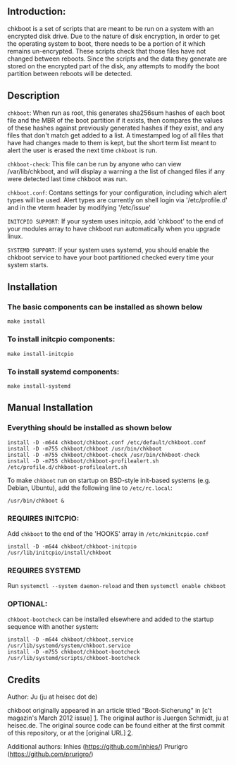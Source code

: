 Introduction:
-------------

chkboot is a set of scripts that are meant to be run on a system with an
encrypted disk drive. Due to the nature of disk encryption, in order to get
the operating system to boot, there needs to be a portion of it which remains
un-encrypted. These scripts check that those files have not changed between
reboots. Since the scripts and the data they generate are stored on the
encrypted part of the disk, any attempts to modify the boot partition between
reboots will be detected.


Description
------------

`chkboot`: When run as root, this generates sha256sum hashes of each boot file
and the MBR of the boot partition if it exists, then compares the values of
these hashes against previously generated hashes if they exist, and any files
that don't match get added to a list. A timestamped log of all files that have
had changes made to them is kept, but the short term list meant to alert the
user is erased the next time `chkboot` is run.

`chkboot-check`: This file can be run by anyone who can view /var/lib/chkboot,
and will display a warning a the list of changed files if any were detected last
time chkboot was run.

`chkboot.conf`: Contans settings for your configuration, including which
alert types will be used. Alert types are currently on shell login via
'/etc/profile.d' and in the vterm header by modifying '/etc/issue'

`INITCPIO SUPPORT`: If your system uses initcpio, add 'chkboot' to the end of
your modules array to have chkboot run automatically when you upgrade linux.

`SYSTEMD SUPPORT`: If your system uses systemd, you should enable the chkboot
service to have your boot partitioned checked every time your system starts.

Installation
------------

### The basic components can be installed as shown below

```
make install
```

### To install initcpio components:

```
make install-initcpio
```

### To install systemd components:

```
make install-systemd
```

Manual Installation 
-------------------

### Everything should be installed as shown below

```
install -D -m644 chkboot/chkboot.conf /etc/default/chkboot.conf
install -D -m755 chkboot/chkboot /usr/bin/chkboot
install -D -m755 chkboot/chkboot-check /usr/bin/chkboot-check
install -D -m755 chkboot/chkboot-profilealert.sh /etc/profile.d/chkboot-profilealert.sh
```

To make `chkboot` run on startup on BSD-style init-based systems (e.g. Debian,
Ubuntu), add the following line to `/etc/rc.local`:

```
/usr/bin/chkboot &
```

### REQUIRES INITCPIO: 

Add `chkboot` to the end of the 'HOOKS' array in `/etc/mkinitcpio.conf`

```
install -D -m644 chkboot/chkboot-initcpio /usr/lib/initcpio/install/chkboot
```

### REQUIRES SYSTEMD

Run `systemctl --system daemon-reload` and then `systemctl enable chkboot`

### OPTIONAL:

`chkboot-bootcheck` can be installed elsewhere and added to the startup sequence 
with another system:

```
install -D -m644 chkboot/chkboot.service /usr/lib/systemd/system/chkboot.service
install -D -m755 chkboot/chkboot-bootcheck /usr/lib/systemd/scripts/chkboot-bootcheck
```


Credits
-------

Author: Ju (ju at heisec dot de)

chkboot originally appeared in an article titled "Boot-Sicherung" in [c't
magazin's March 2012 issue] [1]. The original author is Juergen Schmidt, ju at
heisec.de. The original source code can be found either at the first commit of
this repository, or at the [original URL] [2].

[1]: http://www.heise.de/ct/inhalt/2012/03/146/
[2]: http://ftp.heise.de/pub/ct/listings/1203-146.zip

Additional authors:
Inhies (https://github.com/inhies/)
Prurigro (https://github.com/prurigro/)
